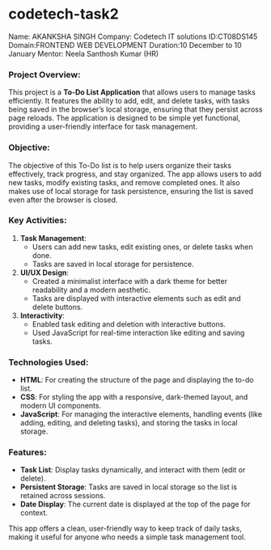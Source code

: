 # codetech-task2

Name: AKANKSHA SINGH 
Company: Codetech IT solutions 
ID:CT08DS145 
Domain:FRONTEND WEB DEVELOPMENT 
Duration:10 December to 10 January 
Mentor: Neela Santhosh Kumar (HR)

### Project Overview:
This project is a **To-Do List Application** that allows users to manage tasks efficiently. It features the ability to add, edit, and delete tasks, with tasks being saved in the browser’s local storage, ensuring that they persist across page reloads. The application is designed to be simple yet functional, providing a user-friendly interface for task management.

### Objective:
The objective of this To-Do list is to help users organize their tasks effectively, track progress, and stay organized. The app allows users to add new tasks, modify existing tasks, and remove completed ones. It also makes use of local storage for task persistence, ensuring the list is saved even after the browser is closed.

### Key Activities:
1. **Task Management**:
   - Users can add new tasks, edit existing ones, or delete tasks when done.
   - Tasks are saved in local storage for persistence.
2. **UI/UX Design**:
   - Created a minimalist interface with a dark theme for better readability and a modern aesthetic.
   - Tasks are displayed with interactive elements such as edit and delete buttons.
3. **Interactivity**:
   - Enabled task editing and deletion with interactive buttons.
   - Used JavaScript for real-time interaction like editing and saving tasks.

### Technologies Used:
- **HTML**: For creating the structure of the page and displaying the to-do list.
- **CSS**: For styling the app with a responsive, dark-themed layout, and modern UI components.
- **JavaScript**: For managing the interactive elements, handling events (like adding, editing, and deleting tasks), and storing the tasks in local storage.

### Features:
- **Task List**: Display tasks dynamically, and interact with them (edit or delete).
- **Persistent Storage**: Tasks are saved in local storage so the list is retained across sessions.
- **Date Display**: The current date is displayed at the top of the page for context.

This app offers a clean, user-friendly way to keep track of daily tasks, making it useful for anyone who needs a simple task management tool.
